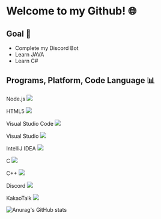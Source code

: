 # Welcome to my Github! 🌐

## Goal 🎯
- Complete my Discord Bot
- Learn JAVA
- Learn C#

## Programs, Platform, Code Language 📊

Node.js <img src="https://img.shields.io/badge/Node.js-339933?style=flat-square&logo=Node.js&logoColor=white"/>

HTML5 <img src="https://img.shields.io/badge/HTML5-E34F26?style=flat-square&logo=HTML5&logoColor=white"/></a>

Visual Studio Code <img src="https://img.shields.io/badge/Visual Studio Code-007ACC?style=flat-square&logo=Visual Studio Code&logoColor=white"/>

Visual Studio <img src="https://img.shields.io/badge/Visual Studio-5C2D91?style=flat-square&logo=Visual Studio&logoColor=white"/>

IntelliJ IDEA <img src="https://img.shields.io/badge/IntelliJ IDEA-000000?style=flat-square&logo=IntelliJ IDEA&logoColor=white"/>

C <img src="https://img.shields.io/badge/C-A8B9CC?style=flat-square&logo=C&logoColor=white"/>

C++ <img src="https://img.shields.io/badge/C++-00599C?style=flat-square&logo=C++&logoColor=white"/>

Discord <img src="https://img.shields.io/badge/Discord-5865F2?style=flat-square&logo=Discord&logoColor=white"/>

KakaoTalk <img src="https://img.shields.io/badge/KakaoTalk-FFCD00?style=flat-square&logo=KakaoTalk&logoColor=black"/>



![Anurag's GitHub stats](https://github-readme-stats.vercel.app/api?username=yotyot-github&show_icons=true&theme=radical)
